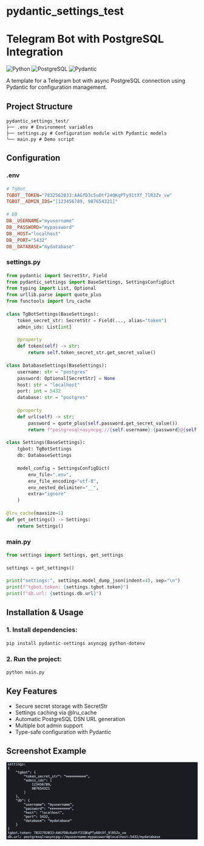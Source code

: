 # pydantic_settings_test

# Telegram Bot with PostgreSQL Integration

![Python](https://img.shields.io/badge/Python-3.10+-blue.svg)
![PostgreSQL](https://img.shields.io/badge/PostgreSQL-15+-blue.svg)
![Pydantic](https://img.shields.io/badge/Pydantic-2.0+-green.svg)

A template for a Telegram bot with async PostgreSQL connection using Pydantic for configuration management.

## Project Structure
```
pydantic_settings_test/
├── .env # Environment variables
├── settings.py # Configuration module with Pydantic models
└── main.py # Demo script
```


## Configuration

### .env
```ini
# TgBot
TGBOT__TOKEN="7832562033:AAGfD3c5uOtf24QKqPTy91tXf_7lR3Zv_vw"
TGBOT__ADMIN_IDS="[123456789, 987654321]"

# DB
DB__USERNAME="myusername"
DB__PASSWORD="mypassword"
DB__HOST="localhost"
DB__PORT="5432"
DB__DATABASE="mydatabase"
```

### settings.py
```python
from pydantic import SecretStr, Field
from pydantic_settings import BaseSettings, SettingsConfigDict
from typing import List, Optional
from urllib.parse import quote_plus
from functools import lru_cache

class TgBotSettings(BaseSettings):
    token_secret_str: SecretStr = Field(..., alias="token")
    admin_ids: List[int]

    @property
    def token(self) -> str:
        return self.token_secret_str.get_secret_value()

class DatabaseSettings(BaseSettings):
    username: str = "postgres"
    password: Optional[SecretStr] = None
    host: str = "localhost"
    port: int = 5432
    database: str = "postgres"

    @property
    def url(self) -> str:
        password = quote_plus(self.password.get_secret_value())
        return f"postgresql+asyncpg://{self.username}:{password}@{self.host}:{self.port}/{self.database}"

class Settings(BaseSettings):
    tgbot: TgBotSettings
    db: DatabaseSettings

    model_config = SettingsConfigDict(
        env_file=".env",
        env_file_encoding="utf-8",
        env_nested_delimiter="__",
        extra="ignore"
    )

@lru_cache(maxsize=1)
def get_settings() -> Settings:
    return Settings()
```

### main.py
```python
from settings import Settings, get_settings

settings = get_settings()

print("settings:", settings.model_dump_json(indent=4), sep="\n")
print(f"tgbot.token: {settings.tgbot.token}")
print(f"db.url: {settings.db.url}")
```

## Installation & Usage
### 1. Install dependencies:

```bash
pip install pydantic-settings asyncpg python-dotenv
```

### 2. Run the project:

```bash
python main.py
```

## Key Features
- Secure secret storage with SecretStr
- Settings caching via @lru_cache
- Automatic PostgreSQL DSN URL generation
- Multiple bot admin support
- Type-safe configuration with Pydantic

## Screenshot Example
<img src="screenshot.png" alt="Screenshot Example" width="640"/>

